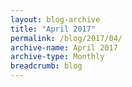 ```yaml
---
layout: blog-archive
title: "April 2017"
permalink: /blog/2017/04/
archive-name: April 2017
archive-type: Monthly
breadcrumb: blog
---
```


